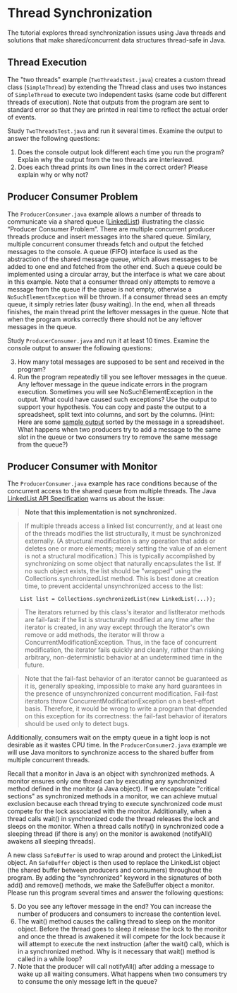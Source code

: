 # Thread Synchronization
The tutorial explores thread synchronization issues using Java threads and solutions that make shared/concurrent data structures thread-safe in Java.

## Thread Execution
The "two threads" example (`TwoThreadsTest.java`) creates a custom thread class (`SimpleThread`) by extending the Thread class and uses two instances of `SimpleThread` to execute two independent tasks (same code but different threads of execution). Note that outputs from the program are sent to standard error so that they are printed in real time to reflect the actual order of events.

Study `TwoThreadsTest.java` and run it several times. Examine the output to answer the following questions:

1. Does the console output look different each time you run the program? Explain why the output from the two threads are interleaved.
2. Does each thread prints its own lines in the correct order? Please explain why or why not?

## Producer Consumer Problem
The `ProducerConsumer.java` example allows a number of threads to communicate via a shared queue ([LinkedList](https://docs.oracle.com/javase/7/docs/api/java/util/LinkedList.html)) illustrating the classic “Producer Consumer Problem”. There are multiple concurrent producer threads produce and insert messages into the shared queue. Similary, multiple concurrent consumer threads fetch and output the fetched messages to the console. A queue (FIFO) interface is used as the abstraction of the shared message queue, which allows messages to be added to one end and fetched from the other end. Such a queue could be implemented using a circular array, but the interface is what we care about in this example. Note that a consumer thread only attempts to remove a message from the queue if the queue is not empty, otherwise a `NoSuchElementException` will be thrown. If a consumer thread sees an empty queue, it simply retries later (busy waiting). In the end, when all threads finishes, the main thread print the leftover messages in the queue. Note that when the program works correctly there should not be any leftover messages in the queue.

Study `ProducerConsumer.java` and run it at least 10 times. Examine the console output to answer the following questions:

3. How many total messages are supposed to be sent and received in the program? 
4. Run the program repeatedly till you see leftover messages in the queue. Any leftover message in the queue indicate errors in the program execution. Sometimes you will see NoSuchElementException in the output. What could have caused such exceptions? Use the output to support your hypothesis. You can copy and paste the output to a spreadsheet, split text into columns, and sort by the columns.
(Hint: Here are some [sample output](https://docs.google.com/spreadsheets/d/1BjOBgivYDI6zP2lpsNb1PCedyI2zMOHK-1qQLQHNsPU/edit?usp=sharing) sorted by the message in a spreadsheet. What happens when two producers try to add a message to the same slot in the queue or two consumers try to remove the same message from the queue?)

## Producer Consumer with Monitor
The `ProducerConsumer.java` example has race conditions because of the concurrent access to the shared queue from multiple threads. The Java [LinkedList API Specification](https://docs.oracle.com/javase/7/docs/api/java/util/LinkedList.html) warns us about the issue:

> **Note that this implementation is not synchronized.**

> If multiple threads access a linked list concurrently, and at least one of the
threads modifies the list structurally, it must be synchronized externally. (A
structural modification is any operation that adds or deletes one or more elements; merely setting the value of an element is not a structural  modification.) This is typically accomplished by synchronizing on some object 
that naturally encapsulates the list. If no such object exists, the list should 
be "wrapped" using the Collections.synchronizedList method. This is best done at
creation time, to prevent accidental unsynchronized access to the list:

`    List list = Collections.synchronizedList(new LinkedList(...));`

> The iterators returned by this class's iterator and listIterator methods are fail-fast: if the list is structurally modified at any time after the iterator is created, in any way except through the Iterator's own remove or add methods, the iterator will throw a ConcurrentModificationException. Thus, in the face of concurrent modification, the iterator fails quickly and cleanly, rather than risking arbitrary, non-deterministic behavior at an undetermined time in the future.

> Note that the fail-fast behavior of an iterator cannot be guaranteed as it is, generally speaking, impossible to make any hard guarantees in the presence of unsynchronized concurrent modification. Fail-fast iterators throw ConcurrentModificationException on a best-effort basis. Therefore, it would be wrong to write a program that depended on this exception for its correctness: the fail-fast behavior of iterators should be used only to detect bugs.

Additionally, consumers wait on the empty queue in a tight loop is not desirable as it wastes CPU time. In the `ProducerConsumer2.java` example we will use Java monitors to synchronize access to the shared buffer from multiple concurrent threads.

Recall that a monitor in Java is an object with synchronized methods. A monitor ensures only one thread can by executing any synchronized method defined in the monitor (a Java object). If we encapsulate "critical sections" as synchronized methods in a monitor, we can achieve mutual exclusion because each thread trying to execute synchronized code must compete for the lock associated with the monitor. Additionally, when a thread calls wait() in synchronized code the thread releases the lock and sleeps on the monitor. When a thread calls notify() in synchronized code a sleeping thread (if there is any) on the monitor is awakened (notifyAll() awakens all sleeping threads).

A new class `SafeBuffer` is used to wrap around and protect the LinkedList object. An `SafeBuffer` object is then used to replace the LinkedList object (the shared buffer between producers and consumers) throughout the program. By adding the “synchronized” keyword in the signatures of both add() and remove() methods, we make the SafeBuffer object a monitor. Please run this program several times and answer the following questions:

5. Do you see any leftover message in the end? You can increase the number of producers and consumers to increase the contention level.
6. The wait() method causes the calling thread to sleep on the monitor object. Before the thread goes to sleep it release the lock to the monitor and once the thread is awakened it will compete for the lock because it will attempt to execute the next instruction (after the wait() call), which is in a synchronized method. Why is it necessary that wait() method is called in a while loop?
7. Note that the producer will call notifyAll() after adding a message to wake up all waiting consumers. What happens when two consumers try to consume the only message left in the queue?




